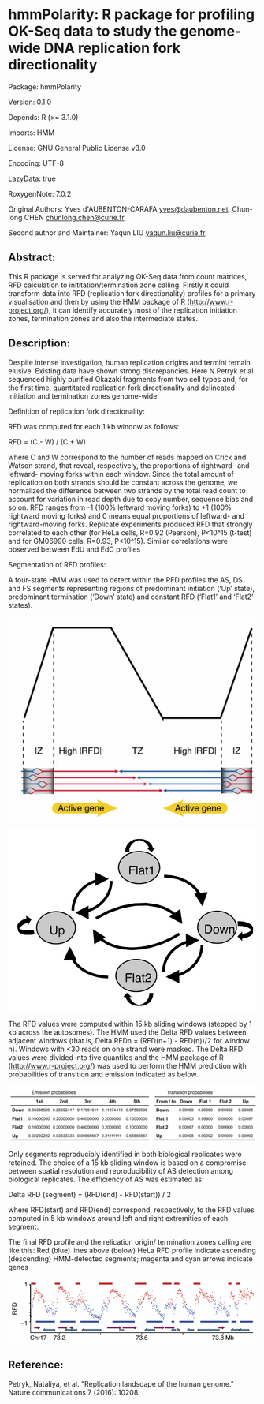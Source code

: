 # hmmPolarity: R package for profiling OK-Seq data to study the genome-wide DNA replication fork directionality

Package: hmmPolarity

Version: 0.1.0

Depends: R (>= 3.1.0)

Imports: HMM

License: GNU General Public License v3.0

Encoding: UTF-8

LazyData: true

RoxygenNote: 7.0.2

Original Authors: Yves d'AUBENTON-CARAFA <yves@daubenton.net>, Chun-long CHEN <chunlong.chen@curie.fr>

Second author and Maintainer: Yaqun LIU <yaqun.liu@curie.fr>

## Abstract: 

This R package is served for analyzing OK-Seq data from count matrices, RFD calculation to inititation/termination zone calling. Firstly it could transform data into RFD (replication fork directionality) profiles for a primary visualisation and then by using the HMM package of R (http://www.r-project.org/), it can identify accurately most of the replication initiation zones, termination zones and also the intermediate states.

## Description:

Despite intense investigation, human replication origins and termini remain elusive. Existing data have shown strong discrepancies. Here  N.Petryk et al sequenced highly purified Okazaki fragments from two cell types and, for the first time, quantitated replication fork directionality and delineated initiation and termination zones genome-wide.

Definition of replication fork directionality:

RFD was computed for each 1 kb window as follows:

RFD = (C - W) / (C + W)

where C and W correspond to the number of reads mapped on Crick and Watson strand, that reveal, respectively, the proportions of rightward- and leftward- moving forks within each window. Since the total amount of replication on both strands should be constant across the genome, we normalized the difference between two strands by the total read count to account for variation in read depth due to copy number, sequence bias and so on. RFD ranges from -1 (100% leftward moving forks) to +1 (100% rightward moving forks) and 0 means equal proportions of leftward- and rightward-moving forks. Replicate experiments produced RFD that strongly correlated to each other (for HeLa cells, R=0.92 (Pearson), P<10^15 (t-test) and for GM06990 cells, R=0.93, P<10^15). Similar correlations were observed between EdU and EdC profiles

Segmentation of RFD profiles:

A four-state HMM was used to detect within the RFD profiles the AS, DS and FS segments representing regions of predominant initiation (‘Up’ state), predominant termination (‘Down’ state) and constant RFD (‘Flat1’ and ‘Flat2’ states). 

![    Fig.1 state model used in the HMM segmentation; Up, regions of predominant initiation, i.e. AS; Down, regions of predominant termination, i.e. DS; Flat1 and Flat2, FS. ](https://github.com/CL-CHEN-Lab/OK-Seq/blob/master/img/fig4.png) 

![	Fig.2 state model used in the HMM segmentation; Up, regions of predominant initiation, i.e. AS; Down, regions of predominant termination, i.e. DS; Flat1 and Flat2, FS. ](https://github.com/CL-CHEN-Lab/OK-Seq/blob/master/img/fig1.png) 

The RFD values were computed within 15 kb sliding windows (stepped by 1 kb across the autosomes). The HMM used the Delta RFD values between adjacent windows (that is, Delta RFDn = (RFD(n+1)  - RFD(n))/2 for window n). Windows with <30 reads on one strand were masked. The Delta RFD values were divided into five quantiles and the HMM package of R (http://www.r-project.org/) was used to perform the HMM prediction with probabilities of transition and emission indicated as below. 

!["Fig.3 emission (left table) and transition (right table) probabilities used in the HMM segmentation." ](https://github.com/CL-CHEN-Lab/OK-Seq/blob/master/img/fig2.png) 

Only segments reproducibly identified in both biological replicates were retained. The choice of a 15 kb sliding window is based on a compromise between spatial resolution and reproducibility of AS detection among biological replicates. The efficiency of AS was estimated as:

Delta RFD (segment) = (RFD(end) - RFD(start)) / 2

where RFD(start) and RFD(end) correspond, respectively, to the RFD values computed in 5 kb windows around left and right extremities of each segment.

The final RFD profile and the relication origin/ termination zones calling are like this: Red (blue) lines above (below) HeLa RFD profile indicate ascending (descending) HMM-detected segments; magenta and cyan arrows indicate genes

![    Fig.1 Red (blue) lines above (below) HeLa RFD profile indicate ascending (descending) HMM-detected segments (see Methods section); magenta and cyan arrows indicate genes. ](https://github.com/CL-CHEN-Lab/OK-Seq/blob/master/img/fig3.png) 


## Reference:

Petryk, Nataliya, et al. "Replication landscape of the human genome." Nature communications 7 (2016): 10208.
